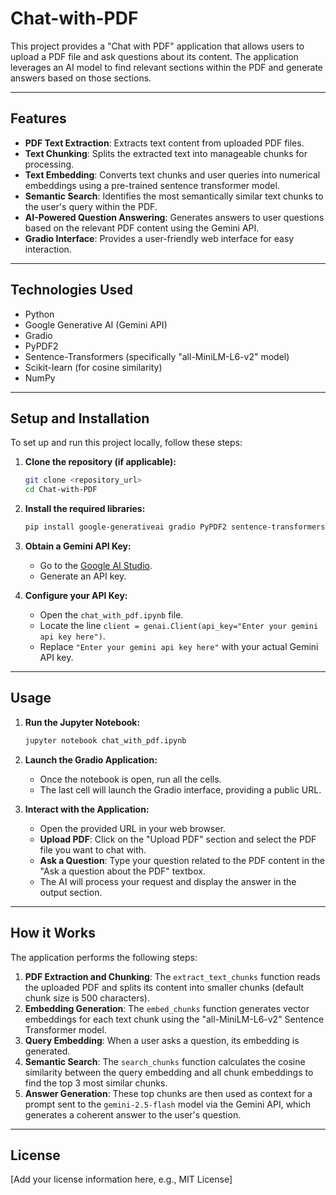 # Chat-with-PDF

This project provides a "Chat with PDF" application that allows users to upload a PDF file and ask questions about its content. The application leverages an AI model to find relevant sections within the PDF and generate answers based on those sections.

---

## Features

* **PDF Text Extraction**: Extracts text content from uploaded PDF files.
* **Text Chunking**: Splits the extracted text into manageable chunks for processing.
* **Text Embedding**: Converts text chunks and user queries into numerical embeddings using a pre-trained sentence transformer model.
* **Semantic Search**: Identifies the most semantically similar text chunks to the user's query within the PDF.
* **AI-Powered Question Answering**: Generates answers to user questions based on the relevant PDF content using the Gemini API.
* **Gradio Interface**: Provides a user-friendly web interface for easy interaction.

---

## Technologies Used

* Python
* Google Generative AI (Gemini API)
* Gradio
* PyPDF2
* Sentence-Transformers (specifically "all-MiniLM-L6-v2" model)
* Scikit-learn (for cosine similarity)
* NumPy

---

## Setup and Installation

To set up and run this project locally, follow these steps:

1.  **Clone the repository (if applicable):**
    ```bash
    git clone <repository_url>
    cd Chat-with-PDF
    ```

2.  **Install the required libraries:**
    ```bash
    pip install google-generativeai gradio PyPDF2 sentence-transformers scikit-learn numpy
    ```

3.  **Obtain a Gemini API Key:**
    * Go to the [Google AI Studio](https://aistudio.google.com/app/apikey).
    * Generate an API key.

4.  **Configure your API Key:**
    * Open the `chat_with_pdf.ipynb` file.
    * Locate the line `client = genai.Client(api_key="Enter your gemini api key here")`.
    * Replace `"Enter your gemini api key here"` with your actual Gemini API key.

---

## Usage

1.  **Run the Jupyter Notebook:**
    ```bash
    jupyter notebook chat_with_pdf.ipynb
    ```

2.  **Launch the Gradio Application:**
    * Once the notebook is open, run all the cells.
    * The last cell will launch the Gradio interface, providing a public URL.

3.  **Interact with the Application:**
    * Open the provided URL in your web browser.
    * **Upload PDF**: Click on the "Upload PDF" section and select the PDF file you want to chat with.
    * **Ask a Question**: Type your question related to the PDF content in the "Ask a question about the PDF" textbox.
    * The AI will process your request and display the answer in the output section.

---

## How it Works

The application performs the following steps:
1.  **PDF Extraction and Chunking**: The `extract_text_chunks` function reads the uploaded PDF and splits its content into smaller chunks (default chunk size is 500 characters).
2.  **Embedding Generation**: The `embed_chunks` function generates vector embeddings for each text chunk using the "all-MiniLM-L6-v2" Sentence Transformer model.
3.  **Query Embedding**: When a user asks a question, its embedding is generated.
4.  **Semantic Search**: The `search_chunks` function calculates the cosine similarity between the query embedding and all chunk embeddings to find the top 3 most similar chunks.
5.  **Answer Generation**: These top chunks are then used as context for a prompt sent to the `gemini-2.5-flash` model via the Gemini API, which generates a coherent answer to the user's question.

---

## License

[Add your license information here, e.g., MIT License]

